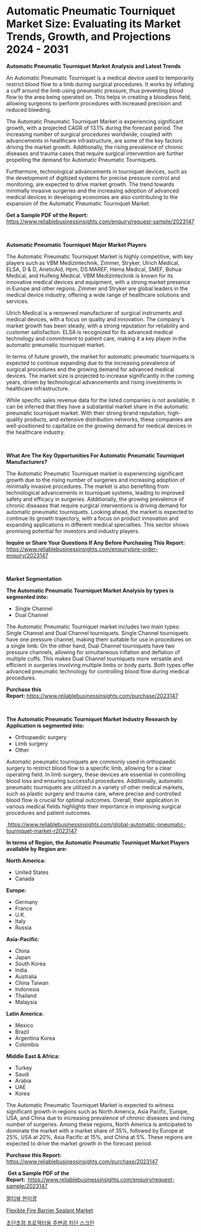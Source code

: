 <p><h1>Automatic Pneumatic Tourniquet Market Size: Evaluating its Market Trends, Growth, and Projections 2024 - 2031</h1></p><p><strong>Automatic Pneumatic Tourniquet Market Analysis and Latest Trends</strong></p>
<p><p>An Automatic Pneumatic Tourniquet is a medical device used to temporarily restrict blood flow to a limb during surgical procedures. It works by inflating a cuff around the limb using pneumatic pressure, thus preventing blood flow to the area being operated on. This helps in creating a bloodless field, allowing surgeons to perform procedures with increased precision and reduced bleeding.</p><p>The Automatic Pneumatic Tourniquet Market is experiencing significant growth, with a projected CAGR of 13.1% during the forecast period. The increasing number of surgical procedures worldwide, coupled with advancements in healthcare infrastructure, are some of the key factors driving the market growth. Additionally, the rising prevalence of chronic diseases and trauma cases that require surgical intervention are further propelling the demand for Automatic Pneumatic Tourniquets.</p><p>Furthermore, technological advancements in tourniquet devices, such as the development of digitized systems for precise pressure control and monitoring, are expected to drive market growth. The trend towards minimally invasive surgeries and the increasing adoption of advanced medical devices in developing economies are also contributing to the expansion of the Automatic Pneumatic Tourniquet Market.</p></p>
<p><strong>Get a Sample PDF of the Report:&nbsp;</strong> <a href="https://www.reliablebusinessinsights.com/enquiry/request-sample/2023147">https://www.reliablebusinessinsights.com/enquiry/request-sample/2023147</a></p>
<p>&nbsp;</p>
<p><strong>Automatic Pneumatic Tourniquet Major Market Players</strong></p>
<p><p>The Automatic Pneumatic Tourniquet Market is highly competitive, with key players such as VBM Medizintechnik, Zimmer, Stryker, Ulrich Medical, ELSA, D & D, AneticAid, Hpm, DS MAREF, Hema Medical, SMEF, Bohua Medical, and Huifeng Medical. VBM Medizintechnik is known for its innovative medical devices and equipment, with a strong market presence in Europe and other regions. Zimmer and Stryker are global leaders in the medical device industry, offering a wide range of healthcare solutions and services.</p><p>Ulrich Medical is a renowned manufacturer of surgical instruments and medical devices, with a focus on quality and innovation. The company's market growth has been steady, with a strong reputation for reliability and customer satisfaction. ELSA is recognized for its advanced medical technology and commitment to patient care, making it a key player in the automatic pneumatic tourniquet market.</p><p>In terms of future growth, the market for automatic pneumatic tourniquets is expected to continue expanding due to the increasing prevalence of surgical procedures and the growing demand for advanced medical devices. The market size is projected to increase significantly in the coming years, driven by technological advancements and rising investments in healthcare infrastructure.</p><p>While specific sales revenue data for the listed companies is not available, it can be inferred that they have a substantial market share in the automatic pneumatic tourniquet market. With their strong brand reputation, high-quality products, and extensive distribution networks, these companies are well-positioned to capitalize on the growing demand for medical devices in the healthcare industry.</p></p>
<p>&nbsp;</p>
<p><strong>What Are The Key Opportunities For Automatic Pneumatic Tourniquet Manufacturers?</strong></p>
<p><p>The Automatic Pneumatic Tourniquet market is experiencing significant growth due to the rising number of surgeries and increasing adoption of minimally invasive procedures. The market is also benefiting from technological advancements in tourniquet systems, leading to improved safety and efficacy in surgeries. Additionally, the growing prevalence of chronic diseases that require surgical interventions is driving demand for automatic pneumatic tourniquets. Looking ahead, the market is expected to continue its growth trajectory, with a focus on product innovation and expanding applications in different medical specialties. This sector shows promising potential for investors and industry players.</p></p>
<p><strong>Inquire or Share Your Questions If Any Before Purchasing This Report:</strong> <a href="https://www.reliablebusinessinsights.com/enquiry/pre-order-enquiry/2023147">https://www.reliablebusinessinsights.com/enquiry/pre-order-enquiry/2023147</a></p>
<p>&nbsp;</p>
<p><strong>Market Segmentation</strong></p>
<p><strong>The Automatic Pneumatic Tourniquet Market Analysis by types is segmented into:</strong></p>
<p><ul><li>Single Channel</li><li>Dual Channel</li></ul></p>
<p><p>The Automatic Pneumatic Tourniquet market includes two main types: Single Channel and Dual Channel tourniquets. Single Channel tourniquets have one pressure channel, making them suitable for use in procedures on a single limb. On the other hand, Dual Channel tourniquets have two pressure channels, allowing for simultaneous inflation and deflation of multiple cuffs. This makes Dual Channel tourniquets more versatile and efficient in surgeries involving multiple limbs or body parts. Both types offer advanced pneumatic technology for controlling blood flow during medical procedures.</p></p>
<p><strong>Purchase this Report:&nbsp;</strong><a href="https://www.reliablebusinessinsights.com/purchase/2023147">https://www.reliablebusinessinsights.com/purchase/2023147</a></p>
<p>&nbsp;</p>
<p><strong>The Automatic Pneumatic Tourniquet Market Industry Research by Application is segmented into:</strong></p>
<p><ul><li>Orthopaedic surgery</li><li>Limb surgery</li><li>Other</li></ul></p>
<p><p>Automatic pneumatic tourniquets are commonly used in orthopaedic surgery to restrict blood flow to a specific limb, allowing for a clear operating field. In limb surgery, these devices are essential in controlling blood loss and ensuring successful procedures. Additionally, automatic pneumatic tourniquets are utilized in a variety of other medical markets, such as plastic surgery and trauma care, where precise and controlled blood flow is crucial for optimal outcomes. Overall, their application in various medical fields highlights their importance in improving surgical procedures and patient outcomes.</p></p>
<p><a href="https://www.reliablebusinessinsights.com/global-automatic-pneumatic-tourniquet-market-r2023147">&nbsp;https://www.reliablebusinessinsights.com/global-automatic-pneumatic-tourniquet-market-r2023147</a></p>
<p><strong>In terms of Region, the Automatic Pneumatic Tourniquet Market Players available by Region are:</strong></p>
<p>
    <p> <strong> North America: </strong>
        <ul>
            <li>United States</li>
            <li>Canada</li>
        </ul>
        </p> 
    <p> <strong> Europe: </strong>
        <ul>
            <li>Germany</li>
            <li>France</li>
            <li>U.K.</li>
            <li>Italy</li>
            <li>Russia</li>
        </ul>
        </p> 
    <p> <strong> Asia-Pacific: </strong>
        <ul>
            <li>China</li>
            <li>Japan</li>
            <li>South Korea</li>
            <li>India</li>
            <li>Australia</li>
            <li>China Taiwan</li>
            <li>Indonesia</li>
            <li>Thailand</li>
            <li>Malaysia</li>
        </ul>
        </p> 
    <p> <strong> Latin America: </strong>
        <ul>
            <li>Mexico</li>
            <li>Brazil</li>
            <li>Argentina Korea</li>
            <li>Colombia</li>
        </ul>
        </p> 
    <p> <strong> Middle East & Africa: </strong>
        <ul>
            <li>Turkey</li>
            <li>Saudi</li>
            <li>Arabia</li>
            <li>UAE</li>
            <li>Korea</li>
        </ul>
    </p>
    </p>
<p><p>The Automatic Pneumatic Tourniquet Market is expected to witness significant growth in regions such as North America, Asia Pacific, Europe, USA, and China due to increasing prevalence of chronic diseases and rising number of surgeries. Among these regions, North America is anticipated to dominate the market with a market share of 35%, followed by Europe at 25%, USA at 20%, Asia Pacific at 15%, and China at 5%. These regions are expected to drive the market growth in the forecast period.</p></p>
<p><strong>Purchase this Report: </strong><a href="https://www.reliablebusinessinsights.com/purchase/2023147">https://www.reliablebusinessinsights.com/purchase/2023147</a></p>
<p>&nbsp;<strong>Get a Sample PDF of the Report:&nbsp;&nbsp;</strong><a href="https://www.reliablebusinessinsights.com/enquiry/request-sample/2023147">https://www.reliablebusinessinsights.com/enquiry/request-sample/2023147</a></p>
<p><strong></strong></p>
<p><p><a href="https://medium.com/@jamar_anas/%EB%8B%A4%EC%A4%91-%EB%B7%B0-%ED%98%84%EB%AF%B8%EA%B2%BD-%EC%8B%9C%EC%9E%A5-%EC%A0%90%EC%9C%A0%EC%9C%A8-%EB%B0%8F-%EC%8B%9C%EC%9E%A5-%EB%B6%84%EC%84%9D-%EC%84%B1%EC%9E%A5-%EC%B6%94%EC%9D%B4-%EB%B0%8F-%EA%B8%B0%EA%B0%84-2024%EB%85%84-2031%EB%85%84-%EC%97%90-%EB%8C%80%ED%95%9C-%EC%98%88%EC%B8%A1-1a152aa7432a">멀티뷰 현미경</a></p><p><a href="https://view.publitas.com/reportprime-1/flexible-fire-barrier-sealant-market-size-share-analysis-growth-trends-forecast-2024-2031/">Flexible Fire Barrier Sealant Market</a></p><p><a href="https://medium.com/@stuartstehr2022/%EC%9A%B8%ED%8A%B8%EB%9D%BC%EC%88%8F-%EC%8A%A4%EB%A1%9C%EC%9A%B0-%ED%94%84%EB%A1%9C%EC%A0%9D%ED%84%B0-%EC%8B%9C%EC%9E%A5-%EC%A0%90%EC%9C%A0%EC%9C%A8-%EB%B0%8F-%EA%B2%BD%EC%9F%81-%ED%92%8D%EA%B2%BD%EC%9D%84-%EC%9C%84%ED%95%9C-%EC%95%B0%EB%B9%84%EC%96%B8%ED%8A%B8-%EB%9D%BC%EC%9D%B4%ED%8A%B8-%EB%B0%98%EC%82%AC-%EC%8A%A4%ED%81%AC%EB%A6%B0%EC%97%90-%EB%8C%80%ED%95%9C-%ED%86%B5%EC%B0%B0%EB%A0%A5-2024%EB%85%84%EB%B6%80%ED%84%B0-2031%EB%85%84%EA%B9%8C%EC%A7%80%EC%9D%98-%EA%B8%B0%EA%B0%84-%EB%8F%99%EC%95%88-3f93ff4af4ca">초단초점 프로젝터용 주변광 차단 스크린</a></p></p>